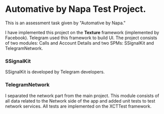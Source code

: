# Automative by Napa Test Project.
This is an assessment task given by "Automative by Napa."

I have implemented this project on the **Texture** framework (implemented by Facebook). Telegram used this framework to build UI. The project consists of two modules: Calls and Account Details and two SPMs: SSignalKit and TelegramNetwork. 

### SSignalKit
SSignalKit is developed by Telegram developers.

### TelegramNetwork
I separated the network part from the main project. This module consists of all data related to the Network side of the app and added unit tests to test network services. All tests are implemented on the XCTTest framework.  
